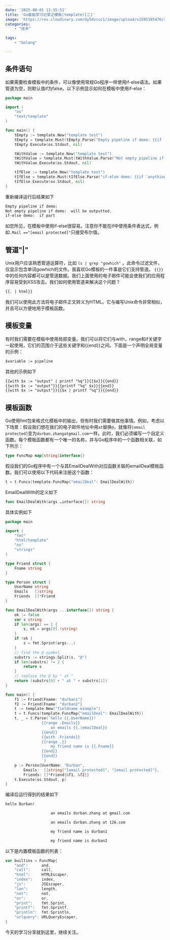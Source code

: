 ```yaml
---
date: '2025-08-01 11:35:51'
title: 'Go基础学习记录之模板(template)[二]'
image: 'https://res.cloudinary.com/dy5dvcuc1/image/upload/v1595385476/xiaorongmao/golang.jpg'
categories:
    - "技术"

tags:
    - "Golang"

---
```


## 条件语句

如果需要检查模板中的条件，可以像使用常规Go程序一样使用if-else语法。如果管道为空，则默认值if为false。以下示例显示如何在模板中使用if-else：

```go
package main

import (
    "os"
    "text/template"
)

func main() {
    tEmpty := template.New("template test")
    tEmpty = template.Must(tEmpty.Parse("Empty pipeline if demo: {{if ``}} will not be outputted. {{end}}\n"))
    tEmpty.Execute(os.Stdout, nil)

    tWithValue := template.New("template test")
    tWithValue = template.Must(tWithValue.Parse("Not empty pipeline if demo: {{if `anything`}} will be outputted. {{end}}\n"))
    tWithValue.Execute(os.Stdout, nil)

    tIfElse := template.New("template test")
    tIfElse = template.Must(tIfElse.Parse("if-else demo: {{if `anything`}} if part {{else}} else part.{{end}}\n"))
    tIfElse.Execute(os.Stdout, nil)
}
```

重新编译运行后结果如下

```bash
Empty pipeline if demo: 
Not empty pipeline if demo:  will be outputted. 
if-else demo:  if part
```

如您所见，在模板中使用if-else很容易。注意你不能在if中使用条件表达式，例如`.Mail =="[email protected]"`只接受布尔值。

## 管道"|"

Unix用户应该熟悉管道运算符，比如 `ls | grep "gowhich"` 。此命令过滤文件，仅显示包含单词gowhich的文件。我喜欢Go模板的一件事是它们支持管道。 `{{}}` 中的任何内容都可以是管道数据。我们上面使用的电子邮件可能会使我们的应用程序容易受到XSS攻击。我们如何使用管道来解决这个问题？

```html
{{. | html}}
```

我们可以使用此方法将电子邮件正文转义为HTML。它与编写Unix命令非常相似，并且可以方便地用于模板函数。

## 模板变量

有时我们需要在模板中使用局部变量。我们可以将它们与with，range和if关键字一起使用，它们的范围介于这些关键字和{{end}}之间。下面是一个声明全局变量的示例：

```html
$variable := pipeline
```

其他的示例如下

```html
{{with $x := "output" | printf "%q"}}{{$x}}{{end}}
{{with $x := "output"}}{{printf "%q" $x}}{{end}}
{{with $x := "output"}}{{$x | printf "%q"}}{{end}}
```

## 模板函数

Go使用fmt包来格式化模板中的输出，但有时我们需要做其他事情。例如，考虑以下场景：假设我们想在我们的电子邮件地址中用`at`替换`@`，就像将`[email protected]`变为`durban.zhangatgmail.com`一样。此时，我们必须编写一个自定义函数。每个模板函数都有一个唯一的名称，并与Go程序中的一个函数相关联，如下所示：

```go
type FuncMap map[string]interface{}
```

假设我们的Go程序中有一个与其EmailDealWith对应函数关联的emailDeal模板函数。我们可以使用以下代码来注册这个函数：

```go
t = t.Funcs(template.FuncMap{"emailDeal": EmailDealWith})
```

EmailDealWith的定义如下

```go
func EmailDealWith(args …interface{}) string
```

具体实例如下

```go
package main

import (
    "fmt"
    "html/template"
    "os"
    "strings"
)

type Friend struct {
    Fname string
}

type Person struct {
    UserName string
    Emails   []string
    Friends  []*Friend
}

func EmailDealWith(args ...interface{}) string {
    ok := false
    var s string
    if len(args) == 1 {
        s, ok = args[0].(string)
    }
    if !ok {
        s = fmt.Sprint(args...)
    }
    // find the @ symbol
    substrs := strings.Split(s, "@")
    if len(substrs) != 2 {
        return s
    }
    // replace the @ by " at "
    return (substrs[0] + " at " + substrs[1])
}

func main() {
    f1 := Friend{Fname: "durban1"}
    f2 := Friend{Fname: "durban2"}
    t := template.New("fieldname example")
    t = t.Funcs(template.FuncMap{"emailDeal": EmailDealWith})
    t, _ = t.Parse(`hello {{.UserName}}!
                {{range .Emails}}
                    an emails {{.|emailDeal}}
                {{end}}
                {{with .Friends}}
                {{range .}}
                    my friend name is {{.Fname}}
                {{end}}
                {{end}}
                `)
    p := Person{UserName: "Durban",
        Emails:  []string{"[email protected]", "[email protected]"},
        Friends: []*Friend{&f1, &f2}}
    t.Execute(os.Stdout, p)
}
```

编译后运行得到的结果如下

```bash
hello Durban!

                    an emails durban.zhang at gmail.com

                    an emails durban.zhang at 126.com

                    my friend name is durban1

                    my friend name is durban2
```

以下是内置模板函数的列表：

```go
var builtins = FuncMap{
    "and":      and,
    "call":     call,
    "html":     HTMLEscaper,
    "index":    index,
    "js":       JSEscaper,
    "len":      length,
    "not":      not,
    "or":       or,
    "print":    fmt.Sprint,
    "printf":   fmt.Sprintf,
    "println":  fmt.Sprintln,
    "urlquery": URLQueryEscaper,
}
```

今天的学习分享就到这里，继续关注。
